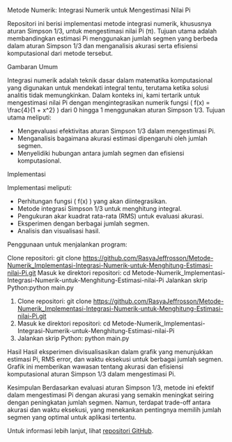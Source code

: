 Metode Numerik: Integrasi Numerik untuk Mengestimasi Nilai Pi

Repositori ini berisi implementasi metode integrasi numerik, khususnya aturan Simpson 1/3, untuk mengestimasi nilai Pi (π). Tujuan utama adalah membandingkan estimasi Pi menggunakan jumlah segmen yang berbeda dalam aturan Simpson 1/3 dan menganalisis akurasi serta efisiensi komputasional dari metode tersebut.

Gambaran Umum

Integrasi numerik adalah teknik dasar dalam matematika komputasional yang digunakan untuk mendekati integral tentu, terutama ketika solusi analitis tidak memungkinkan. Dalam konteks ini, kami tertarik untuk mengestimasi nilai Pi dengan mengintegrasikan numerik fungsi \( f(x) = \frac{4}{1 + x^2} \) dari 0 hingga 1 menggunakan aturan Simpson 1/3. Tujuan utama meliputi:

- Mengevaluasi efektivitas aturan Simpson 1/3 dalam mengestimasi Pi.
- Menganalisis bagaimana akurasi estimasi dipengaruhi oleh jumlah segmen.
- Menyelidiki hubungan antara jumlah segmen dan efisiensi komputasional.

Implementasi

Implementasi meliputi:

- Perhitungan fungsi \( f(x) \) yang akan diintegrasikan.
- Metode integrasi Simpson 1/3 untuk menghitung integral.
- Pengukuran akar kuadrat rata-rata (RMS) untuk evaluasi akurasi.
- Eksperimen dengan berbagai jumlah segmen.
- Analisis dan visualisasi hasil.

Penggunaan untuk menjalankan program:

Clone repositori: git clone https://github.com/RasyaJeffrosson/Metode-Numerik_Implementasi-Integrasi-Numerik-untuk-Menghitung-Estimasi-nilai-Pi.git
Masuk ke direktori repositori: cd Metode-Numerik_Implementasi-Integrasi-Numerik-untuk-Menghitung-Estimasi-nilai-Pi
Jalankan skrip Python:python main.py


1. Clone repositori:
   git clone https://github.com/RasyaJeffrosson/Metode-Numerik_Implementasi-Integrasi-Numerik-untuk-Menghitung-Estimasi-nilai-Pi.git
2. Masuk ke direktori repositori:
   cd Metode-Numerik_Implementasi-Integrasi-Numerik-untuk-Menghitung-Estimasi-nilai-Pi
3. Jalankan skrip Python:
   python main.py

Hasil
Hasil eksperimen divisualisasikan dalam grafik yang menunjukkan estimasi Pi, RMS error, dan waktu eksekusi untuk berbagai jumlah segmen. Grafik ini memberikan wawasan tentang akurasi dan efisiensi komputasional aturan Simpson 1/3 dalam mengestimasi Pi.

Kesimpulan
Berdasarkan evaluasi aturan Simpson 1/3, metode ini efektif dalam mengestimasi Pi dengan akurasi yang semakin meningkat seiring dengan peningkatan jumlah segmen. Namun, terdapat trade-off antara akurasi dan waktu eksekusi, yang menekankan pentingnya memilih jumlah segmen yang optimal untuk aplikasi tertentu.

Untuk informasi lebih lanjut, lihat [repositori GitHub](https://github.com/RasyaJeffrosson/Metode-Numerik_Implementasi-Integrasi-Numerik-untuk-Menghitung-Estimasi-nilai-Pi.git).
